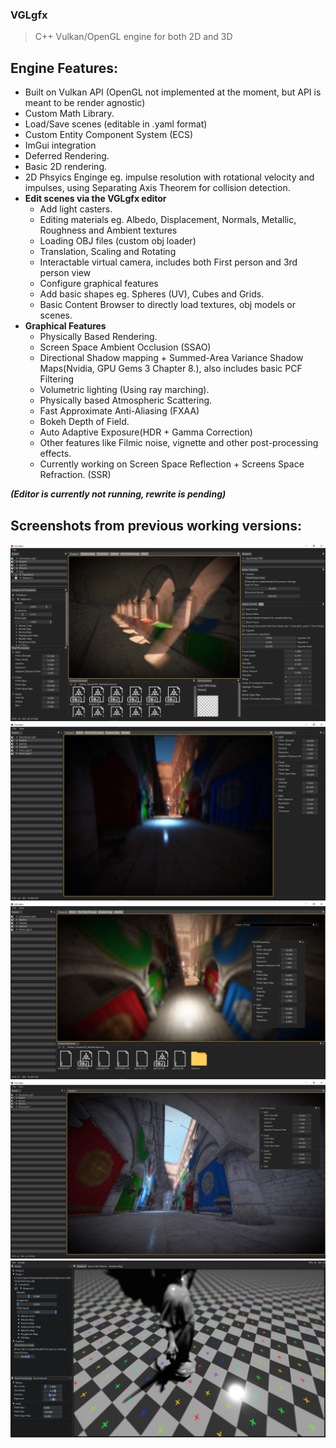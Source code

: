 ### __VGLgfx__
> C++ Vulkan/OpenGL engine for both 2D and 3D

## __Engine Features:__
- Built on Vulkan API (OpenGL not implemented at the moment, but API is meant to be render agnostic)
- Custom Math Library.
- Load/Save scenes (editable in .yaml format)
- Custom Entity Component System (ECS)
- ImGui integration
- Deferred Rendering.
- Basic 2D rendering.
- 2D Phsyics Enginge eg. impulse resolution with rotational velocity and impulses, using Separating Axis Theorem for collision detection.
- __Edit scenes via the VGLgfx editor__
  - Add light casters.
  - Editing materials eg. Albedo, Displacement, Normals, Metallic, Roughness and Ambient textures
  - Loading OBJ files (custom obj loader)
  - Translation, Scaling and Rotating
  - Interactable virtual camera, includes both First person and 3rd person view
  - Configure graphical features
  - Add basic shapes eg. Spheres (UV), Cubes and Grids.
  - Basic Content Browser to directly load textures, obj models or scenes.
- __Graphical Features__
  - Physically Based Rendering.
  - Screen Space Ambient Occlusion (SSAO)
  - Directional Shadow mapping + Summed-Area Variance Shadow Maps(Nvidia, GPU Gems 3 Chapter 8.), also includes basic PCF Filtering
  - Volumetric lighting (Using ray marching).
  - Physically based Atmospheric Scattering.
  - Fast Approximate Anti-Aliasing (FXAA)
  - Bokeh Depth of Field.
  - Auto Adaptive Exposure(HDR + Gamma Correction)
  - Other features like Filmic noise, vignette and other post-processing effects.
  - Currently working on Screen Space Reflection + Screens Space Refraction. (SSR)
  
  
___(Editor is currently not running, rewrite is pending)___
  

## __Screenshots from previous working versions:__
![Alt text](https://github.com/PeterVondra/VGL/blob/main/resources/images/Screenshot%20(174).png?raw=true)
![Alt text](https://github.com/PeterVondra/VGL/blob/main/resources/images/Screenshot%20(179).png?raw=true)
![Alt text](https://github.com/PeterVondra/VGL/blob/main/resources/images/Screenshot%20(183).png?raw=true)
![Alt text](https://github.com/PeterVondra/VGL/blob/main/resources/images/Screenshot%20(185).png?raw=true)
![Alt text](https://github.com/PeterVondra/VGL/blob/main/resources/images/Screenshot%20(84).png?raw=true)




